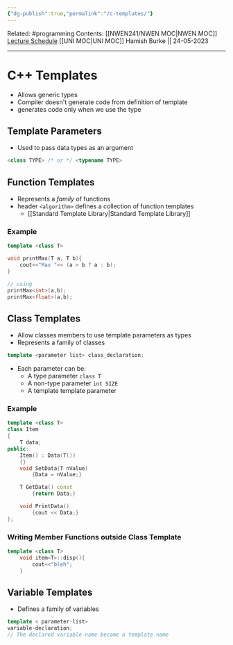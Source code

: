 ```yaml
---
{"dg-publish":true,"permalink":"/c-templates/"}
---
```


Related: #programming 
Contents: [[NWEN241/NWEN MOC\|NWEN MOC]]
[Lecture Schedule](https://ecs.wgtn.ac.nz/Courses/NWEN241_2023T1/LectureSchedule)
[[UNI MOC\|UNI MOC]]
Hamish Burke || 24-05-2023
***

# C++ Templates

- Allows generic types
- Compiler doesn't generate code from definition of template
- generates code only when we use the type 

## Template Parameters

- Used to pass data types as an argument

```C++
<class TYPE> /* or */ <typename TYPE>
```

## Function Templates

- Represents a *family* of functions
- header `<algorithm>` defines a collection of function templates
	- [[Standard Template Library\|Standard Template Library]]

### Example

```C++
template <class T>

void printMax(T a, T b){
	cout<<"Max "<< (a > b ? a : b);
}

// using
printMax<int>(a,b);
printMax<float>(a,b);
```

## Class Templates

- Allow classes members to use template parameters as types
- Represents a family of classes

```C++
template <parameter list> class_declaration;
```

- Each parameter can be:
	- A type parameter `class T`
	- A non-type parameter `int SIZE`
	- A template template parameter

### Example

```C++
template <class T>
class Item
{
	T data;
public:
	Item() : Data(T())
	{}
	void SetData(T nValue)
		{Data = nValue;}

	T GetData() const
		{return Data;}

	void PrintData()
		{cout << Data;}
};
```

### Writing Member Functions outside Class Template

```C++
template <class T>
	void item<T>::disp(){
		cout<<"bleh";
	}
```

## Variable Templates

- Defines a family of variables

```C++
template < parameter-list>
variable-declaration;
// The declared variable name become a template name
```